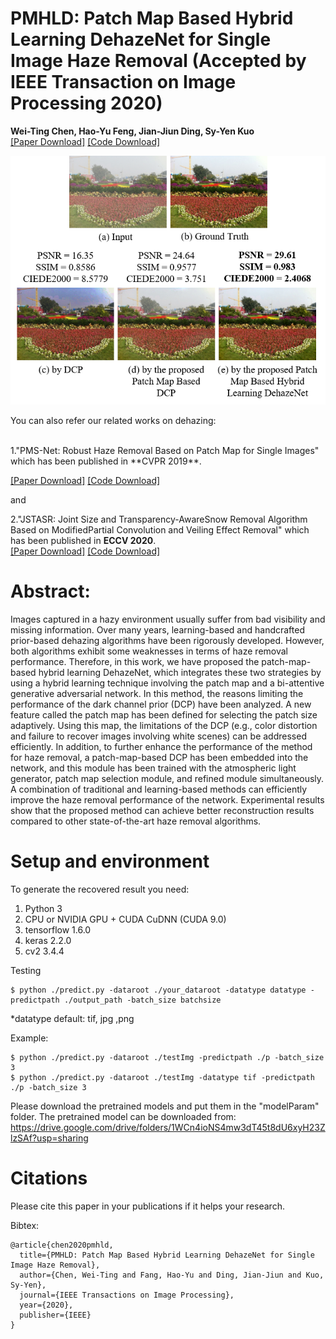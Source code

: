 # PMHLD: Patch Map Based Hybrid Learning DehazeNet for Single Image Haze Removal (Accepted by IEEE Transaction on Image Processing 2020)

**Wei-Ting Chen, Hao-Yu Feng, Jian-Jiun Ding, Sy-Yen Kuo**  
[[Paper Download]](https://ieeexplore.ieee.org/document/9094006)
[[Code Download]](https://github.com/weitingchen83/Dehazing-PMHLD-Patch-Map-Based-Hybrid-Learning-DehazeNet-for-Single-Image-Haze-Removal-TIP-2020)  


![image](pmhld.png)

You can also refer our related works on dehazing:

<br>
1."PMS-Net: Robust Haze Removal Based on Patch Map for Single Images" which has been published in **CVPR 2019**.

[[Paper Download]](http://openaccess.thecvf.com/content_CVPR_2019/html/Chen_PMS-Net_Robust_Haze_Removal_Based_on_Patch_Map_for_Single_CVPR_2019_paper.html)
[[Code Download]](https://github.com/weitingchen83/PMS-Net)  

and

2."JSTASR: Joint Size and Transparency-AwareSnow Removal Algorithm Based on ModifiedPartial Convolution and Veiling Effect Removal" which has been published in **ECCV 2020**.  
[[Paper Download]]()
[[Code Download]](https://github.com/weitingchen83/JSTASR-DesnowNet-ECCV-2020)  

# Abstract:

Images captured in a hazy environment usually suffer from bad visibility and missing information. Over many years, learning-based and handcrafted prior-based dehazing algorithms have been rigorously developed. However, both algorithms exhibit some weaknesses in terms of haze removal performance. Therefore, in this work, we have proposed the patch-map-based hybrid learning DehazeNet, which integrates these two strategies by using a hybrid learning technique involving the patch map and a bi-attentive generative adversarial network. In this method, the reasons limiting the performance of the dark channel prior (DCP) have been analyzed. A new feature called the patch map has been defined for selecting the patch size adaptively. Using this map, the limitations of the DCP (e.g., color distortion and failure to recover images involving white scenes) can be addressed efficiently. In addition, to further enhance the performance of the method for haze removal, a patch-map-based DCP has been embedded into the network, and this module has been trained with the atmospheric light generator, patch map selection module, and refined module simultaneously. A combination of traditional and learning-based methods can efficiently improve the haze removal performance of the network. Experimental results show that the proposed method can achieve better reconstruction results compared to other state-of-the-art haze removal algorithms.


# Setup and environment

To generate the recovered result you need:

1. Python 3 
2. CPU or NVIDIA GPU + CUDA CuDNN (CUDA 9.0)
3. tensorflow 1.6.0
4. keras 2.2.0
5. cv2 3.4.4

Testing

```
$ python ./predict.py -dataroot ./your_dataroot -datatype datatype -predictpath ./output_path -batch_size batchsize
```

*datatype default: tif, jpg ,png

Example:

```
$ python ./predict.py -dataroot ./testImg -predictpath ./p -batch_size 3
$ python ./predict.py -dataroot ./testImg -datatype tif -predictpath ./p -batch_size 3
```

Please download the pretrained models and put them in the "modelParam" folder.
The pretrained model can be downloaded from: https://drive.google.com/drive/folders/1WCn4ioNS4mw3dT45t8dU6xyH23ZlzSAf?usp=sharing



# Citations
Please cite this paper in your publications if it helps your research.  

Bibtex:
```
@article{chen2020pmhld,
  title={PMHLD: Patch Map Based Hybrid Learning DehazeNet for Single Image Haze Removal},
  author={Chen, Wei-Ting and Fang, Hao-Yu and Ding, Jian-Jiun and Kuo, Sy-Yen},
  journal={IEEE Transactions on Image Processing},
  year={2020},
  publisher={IEEE}
}

```

